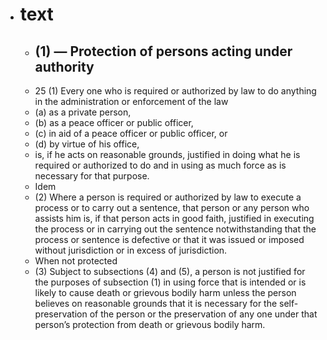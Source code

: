 - # text
	- ## (1) — Protection of persons acting under authority
	- 25 (1) Every one who is required or authorized by law to do anything in the administration or enforcement of the law
	- (a) as a private person,
	- (b) as a peace officer or public officer,
	- (c) in aid of a peace officer or public officer, or
	- (d) by virtue of his office,
	- is, if he acts on reasonable grounds, justified in doing what he is required or authorized to do and in using as much force as is necessary for that purpose.
	- Idem
	- (2) Where a person is required or authorized by law to execute a process or to carry out a sentence, that person or any person who assists him is, if that person acts in good faith, justified in executing the process or in carrying out the sentence notwithstanding that the process or sentence is defective or that it was issued or imposed without jurisdiction or in excess of jurisdiction.
	- When not protected
	- (3) Subject to subsections (4) and (5), a person is not justified for the purposes of subsection (1) in using force that is intended or is likely to cause death or grievous bodily harm unless the person believes on reasonable grounds that it is necessary for the self-preservation of the person or the preservation of any one under that person’s protection from death or grievous bodily harm.